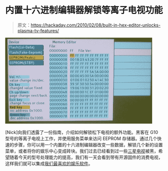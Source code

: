 # 内置十六进制编辑器解锁等离子电视功能

> 原文：<https://hackaday.com/2010/02/08/built-in-hex-editor-unlocks-plasma-tv-features/>

![](img/1505edf6a0fa0d3920dc6753422f242c.png "panasonic-with-built-in-hex-editor")

[Nick]向我们透露了一份指南，介绍如何解锁松下电视的额外功能。黑客在 G10 型号的等离子电视上工作，并使用服务菜单来访问 EEPROM 存储器。通过几个快速的步骤，你可以用一个内置的十六进制编辑器改变一些数据，解锁几个新的设置菜单，或者将你的娱乐中心变成砖块。我们过去已经看到过一些[三星电视](http://hackaday.com/2009/10/18/samsung-tv-firmware-hacking/)被黑，希望随着今天的型号处理能力的提高，我们有一天会看到带有开源固件的消费电视，这样我们就可以集成[我们最喜欢的娱乐软件](http://hackaday.com/2009/10/30/xbmc-running-on-arm/)。